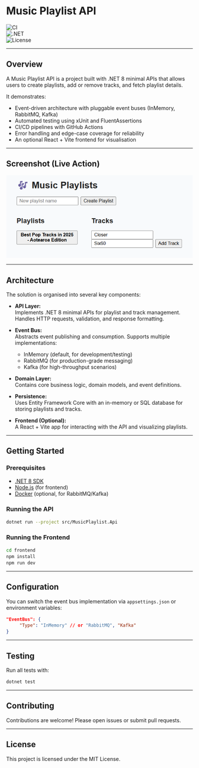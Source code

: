 # Music Playlist API  

![CI](https://img.shields.io/github/actions/workflow/status/letisiapangataa/music-playlist-api/ci.yml?branch=main)  
![.NET](https://img.shields.io/badge/.NET-8.0-blueviolet)  
![License](https://img.shields.io/badge/license-MIT-green)  

---

## Overview
A Music Playlist API is a project built with .NET 8 minimal APIs that allows users to create playlists, add or remove tracks, and fetch playlist details.  

It demonstrates:
- Event-driven architecture with pluggable event buses (InMemory, RabbitMQ, Kafka)  
- Automated testing using xUnit and FluentAssertions  
- CI/CD pipelines with GitHub Actions  
- Error handling and edge-case coverage for reliability  
- An optional React + Vite frontend for visualisation  

---
## Screenshot (Live Action)

![Music Playlist API Screenshot](music-playlist-screenshot.png)

---
## Architecture

The solution is organised into several key components:

- **API Layer:**  
     Implements .NET 8 minimal APIs for playlist and track management. Handles HTTP requests, validation, and response formatting.

- **Event Bus:**  
     Abstracts event publishing and consumption. Supports multiple implementations:
     - InMemory (default, for development/testing)
     - RabbitMQ (for production-grade messaging)
     - Kafka (for high-throughput scenarios)

- **Domain Layer:**  
     Contains core business logic, domain models, and event definitions.

- **Persistence:**  
     Uses Entity Framework Core with an in-memory or SQL database for storing playlists and tracks.

- **Frontend (Optional):**  
     A React + Vite app for interacting with the API and visualizing playlists.

---

## Getting Started

### Prerequisites

- [.NET 8 SDK](https://dotnet.microsoft.com/download)
- [Node.js](https://nodejs.org/) (for frontend)
- [Docker](https://www.docker.com/) (optional, for RabbitMQ/Kafka)

### Running the API

```bash
dotnet run --project src/MusicPlaylist.Api
```

### Running the Frontend

```bash
cd frontend
npm install
npm run dev
```

---

## Configuration

You can switch the event bus implementation via `appsettings.json` or environment variables:

```json
"EventBus": {
     "Type": "InMemory" // or "RabbitMQ", "Kafka"
}
```

---

## Testing

Run all tests with:

```bash
dotnet test
```

---

## Contributing

Contributions are welcome! Please open issues or submit pull requests.

---

## License

This project is licensed under the MIT License.
